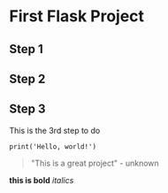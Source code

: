# First Flask Project

## Step 1

## Step 2

## Step 3
This is the 3rd step to do

```
print('Hello, world!')
```

> "This is a great project" - unknown

**this is bold**
_italics_

